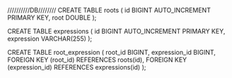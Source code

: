 //////////DB////////
CREATE TABLE roots (
    id BIGINT AUTO_INCREMENT PRIMARY KEY,
    root DOUBLE
);

CREATE TABLE expressions (
    id BIGINT AUTO_INCREMENT PRIMARY KEY,
    expression VARCHAR(255)
);

CREATE TABLE root_expression (
    root_id BIGINT,
    expression_id BIGINT,
    FOREIGN KEY (root_id) REFERENCES roots(id),
    FOREIGN KEY (expression_id) REFERENCES expressions(id)
);
